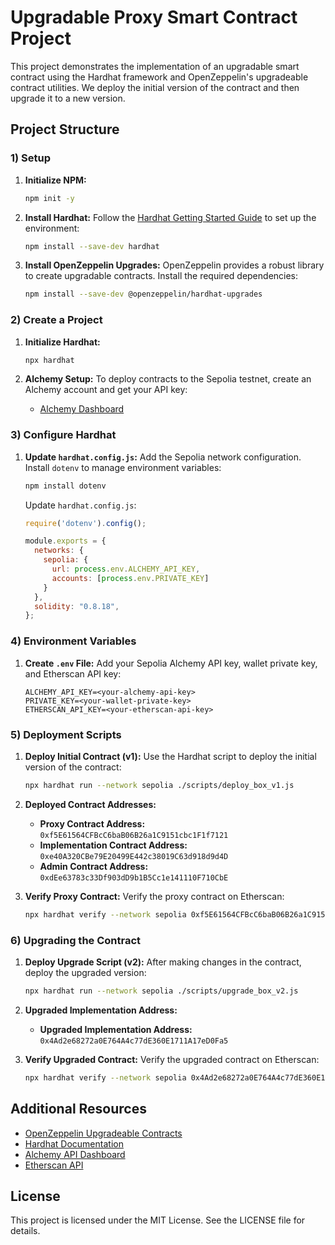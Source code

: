 # Upgradable Proxy Smart Contract Project

This project demonstrates the implementation of an upgradable smart contract using the Hardhat framework and OpenZeppelin's upgradeable contract utilities. We deploy the initial version of the contract and then upgrade it to a new version.

## Project Structure

### 1) Setup

1. **Initialize NPM:**
    ```bash
    npm init -y
    ```
2. **Install Hardhat:**
    Follow the [Hardhat Getting Started Guide](https://hardhat.org/hardhat-runner/docs/getting-started) to set up the environment:
    ```bash
    npm install --save-dev hardhat
    ```

3. **Install OpenZeppelin Upgrades:**
    OpenZeppelin provides a robust library to create upgradable contracts. Install the required dependencies:
    ```bash
    npm install --save-dev @openzeppelin/hardhat-upgrades
    ```

### 2) Create a Project

1. **Initialize Hardhat:**
    ```bash
    npx hardhat
    ```

2. **Alchemy Setup:**
    To deploy contracts to the Sepolia testnet, create an Alchemy account and get your API key:
    - [Alchemy Dashboard](https://dashboard.alchemy.com/apps/02xa6muhbpqgb2nu/networks)

### 3) Configure Hardhat

1. **Update `hardhat.config.js`:**
    Add the Sepolia network configuration. Install `dotenv` to manage environment variables:
    ```bash
    npm install dotenv
    ```

    Update `hardhat.config.js`:
    ```javascript
    require('dotenv').config();

    module.exports = {
      networks: {
        sepolia: {
          url: process.env.ALCHEMY_API_KEY,
          accounts: [process.env.PRIVATE_KEY]
        }
      },
      solidity: "0.8.18",
    };
    ```

### 4) Environment Variables

1. **Create `.env` File:**
    Add your Sepolia Alchemy API key, wallet private key, and Etherscan API key:
    ```plaintext
    ALCHEMY_API_KEY=<your-alchemy-api-key>
    PRIVATE_KEY=<your-wallet-private-key>
    ETHERSCAN_API_KEY=<your-etherscan-api-key>
    ```

### 5) Deployment Scripts

1. **Deploy Initial Contract (v1):**
    Use the Hardhat script to deploy the initial version of the contract:
    ```bash
    npx hardhat run --network sepolia ./scripts/deploy_box_v1.js
    ```

2. **Deployed Contract Addresses:**
    - **Proxy Contract Address:** `0xf5E61564CFBcC6baB06B26a1C9151cbc1F1f7121`
    - **Implementation Contract Address:** `0xe40A320CBe79E20499E442c38019C63d918d9d4D`
    - **Admin Contract Address:** `0xdEe63783c33Df903dD9b1B5Cc1e141110F710CbE`

3. **Verify Proxy Contract:**
    Verify the proxy contract on Etherscan:
    ```bash
    npx hardhat verify --network sepolia 0xf5E61564CFBcC6baB06B26a1C9151cbc1F1f7121
    ```

### 6) Upgrading the Contract

1. **Deploy Upgrade Script (v2):**
    After making changes in the contract, deploy the upgraded version:
    ```bash
    npx hardhat run --network sepolia ./scripts/upgrade_box_v2.js
    ```

2. **Upgraded Implementation Address:**
    - **Upgraded Implementation Address:** `0x4Ad2e68272a0E764A4c77dE360E1711A17eD0Fa5`

3. **Verify Upgraded Contract:**
    Verify the upgraded contract on Etherscan:
    ```bash
    npx hardhat verify --network sepolia 0x4Ad2e68272a0E764A4c77dE360E1711A17eD0Fa5
    ```

## Additional Resources

- [OpenZeppelin Upgradeable Contracts](https://docs.openzeppelin.com/learn/upgrading-smart-contracts)
- [Hardhat Documentation](https://hardhat.org/hardhat-runner/docs/getting-started)
- [Alchemy API Dashboard](https://dashboard.alchemy.com)
- [Etherscan API](https://etherscan.io/myapikey)

## License

This project is licensed under the MIT License. See the LICENSE file for details.
